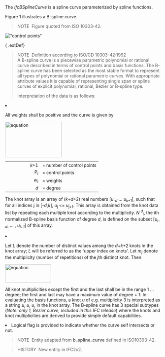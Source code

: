 The _IfcBSplineCurve_ is a spline curve parameterized by spline functions.

Figure 1 illustrates a B-spline curve.

> NOTE&nbsp; Figure quoted from ISO 10303-42.

!["control points"](../../../figures/IfcBSplineCurve-Fig1.gif "Figure 1 &mdash; B-spline curve")

{ .extDef}
> NOTE&nbsp; Definition according to ISO/CD 10303-42:1992  
> A B-spline curve is a piecewise parametric polynomial or rational curve described in terms of control points and basis functions. The B-spline curve has been selected as the most stable format to represent all types of polynomial or rational parametric curves. With appropriate attribute values it is capable of representing single span or spline curves of explicit polynomial, rational, Bezier or B-spline type.  
>   
> Interpretation of the data is as follows: <ol style=" font-size:inherit;">
<li style=" font-size:inherit;">
<p style=" font-size:inherit;">All weights shall be positive and the curve is given by</p>
<img src="../../../figures/IfcBSplineCurve-Math1.gif" alt="equation" width="183" height="115" border="0">
<table summary="illustration" style=" font-size:inherit;">
<tr style=" font-size:inherit;">
<td align="right" width="100" style=" font-size:inherit;"><em>k</em>+1</td>
<td style=" font-size:inherit;">= number of control points</td>
</tr>
<tr style=" font-size:inherit;">
<td align="right" width="100" style=" font-size:inherit;">P<sub><em>i</em></sub></td>
<td style=" font-size:inherit;">= control points</td>
</tr>
<tr style=" font-size:inherit;">
<td align="right" width="100" style=" font-size:inherit;"><em>w</em><sub><em>i</em></sub></td>
<td>= weights</td>
</tr>
<tr style=" font-size:inherit;">
<td align="right" width="100" style=" font-size:inherit;"><em>d</em></td>
<td>= degree</td>
</tr>
</table>
<p style=" font-size:inherit;">The knot array is an array of (<em>k</em>+<em>d</em>+2) real numbers
[<em>u</em><sub>-<em>d</em></sub> ... <em>u</em><sub><em>k</em>+1</sub>], such that for all indices j in
[-<em>d</em>,<em>k</em>], <em>u</em><sub>j</sub> &lt;= <em>u</em><sub>j+1</sub>. This array is obtained from the knot
data list by repeating each multiple knot according to the multiplicity. <em>N <sup>d</sup><sub>i</sub></em>, the
<em>i</em>th normalized B-spline basis function of degree <em>d</em>, is defined on the subset
[<em>u<sub>i-d</sub></em>, ... , <em>u<sub>i+1</sub></em>] of this array.</p>
</li>
<li style=" font-size:inherit;">
<p style=" font-size:inherit;">Let <em>L</em> denote the number of distinct values among the <em>d</em>+<em>k</em>+2
knots in the knot array; <em>L</em> will be referred to as the 'upper index on knots'. Let <em>m<sub>j</sub></em>
denote the multiplicity (number of repetitions) of the <em>j</em>th distinct knot. Then</p>
<img src="../../../figures/IfcBSplineCurve-Math2.gif" alt="equation" width="149" height="59" border="0">
<p style=" font-size:inherit;">All knot multiplicities except the first and the last shall be in the range 1 ...
degree; the first and last may have a maximum value of degree + 1. In evaluating the basis functions, a knot <em>u</em>
of e.g. multiplicity 3 is interpreted as a string <em>u, u, u,</em> in the knot array. The B-spline curve has 3 special
subtypes (<em>Note: only 1, Bezier curve, included in this IFC release</em>) where the knots and knot multiplicities
are derived to provide simple default capabilities.</p>
</li>
<li style=" font-size:inherit;">Logical flag is provided to indicate whether the curve self intersects or not.</li>
</ol>

> NOTE&nbsp; Entity adapted from **b_spline_curve** defined in ISO10303-42.

> HISTORY&nbsp; New entity in IFC2x2.